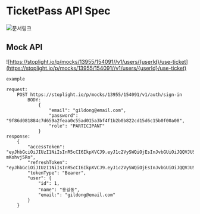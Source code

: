# TicketPass API Spec

![문서링크](https://stoplight.io/p/docs/gh/tikketpass/ticketpass-api-spec)

## Mock API

![https://stoplight.io/p/mocks/13955/154091//v1/users/{userId}/use-ticket](https://stoplight.io/p/mocks/13955/154091//v1/users/{userId}/use-ticket)

```
example

request:
	POST https://stoplight.io/p/mocks/13955/154091/v1/auth/sign-in
		BODY:
			{
				"email": "gildong@email.com",
				"password": "9f86d081884c7d659a2feaa0c55ad015a3bf4f1b2b0b822cd15d6c15b0f00a08",
				"role": "PARTICIPANT"
			}
response:
	{
		"accessToken": "eyJhbGciOiJIUzI1NiIsInR5cCI6IkpXVCJ9.eyJ1c2VySWQiOjEsInJvbGUiOiJQQVJUSUNJUEFOVCIsImV4cCI6MTYwNjA5NzE0MDU0Nn0.t9E6KvykkkIvlivwlyQjG9E7kTu81GMfI-mKohvj5Ro",
		"refreshToken": "eyJhbGciOiJIUzI1NiIsInR5cCI6IkpXVCJ9.eyJ1c2VySWQiOjEsInJvbGUiOiJQQVJUSUNJUEFOVCIsImV4cCI6MTY4Mzg1NzE1OTc3M30.SWT55JmoheoYhgWSjV3LYMCxbVG22t52ODvQAJKZBD0",
		"tokenType": "Bearer",
		"user": {
   			"id": 1,
 			"name": "홍길동",
 			"email:": "gildong@email.com"
		}
	}
	
```